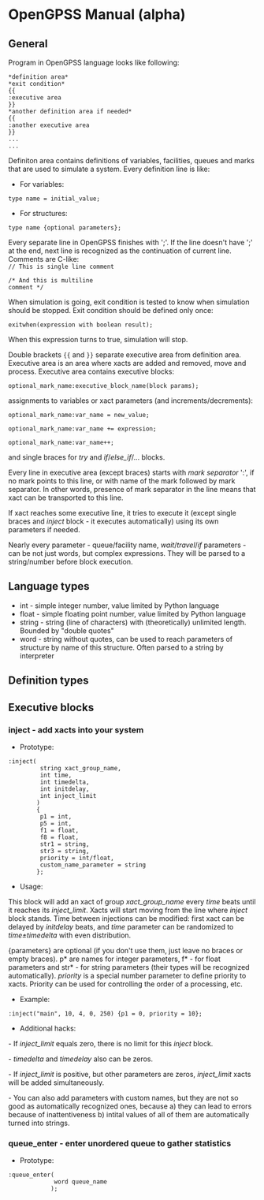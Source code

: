# OpenGPSS Manual (alpha)

## General
Program in OpenGPSS language looks like following:

```
*definition area*
*exit condition*
{{
:executive area
}}
*another definition area if needed*
{{
:another executive area
}}
...
...
```

Definiton area contains definitions of variables, facilities, queues and marks that are used to simulate a system. Every definition line is like:
- For variables:

`type name = initial_value;`
- For structures:

`type name {optional parameters};`

Every separate line in OpenGPSS finishes with ';'. If the line doesn't have ';' at the end, next line is recognized as the continuation of current line.
Comments are C-like:         
`// This is single line comment`
```
/* And this is multiline
comment */
```

When simulation is going, exit condition is tested to know when simulation should be stopped. Exit condition should be defined only once:

`exitwhen(expression with boolean result);`

When this expression turns to true, simulation will stop.

Double brackets `{{` and `}}` separate executive area from definition area. Executive area is an area where xacts are added and removed, move and process. Executive area contains executive blocks:

`optional_mark_name:executive_block_name(block params);`

assignments to variables or xact parameters (and increments/decrements):

`optional_mark_name:var_name = new_value;`

`optional_mark_name:var_name += expression;`

`optional_mark_name:var_name++;`

and single braces for *try* and *if*/*else_if*/... blocks.

Every line in executive area (except braces) starts with *mark separator* ':', if no mark points to this line, or with name of the mark followed by mark separator. In other words, presence of mark separator in the line means that xact can be transported to this line.

If xact reaches some executive line, it tries to execute it (except single braces and *inject* block - it executes automatically) using its own parameters if needed.

Nearly every parameter - queue/facility name, *wait*/*travel*/*if* parameters - can be not just words, but complex expressions. They will be parsed to a string/number before block execution.


## Language types
- int - simple integer number, value limited by Python language
- float - simple floating point number, value limited by Python language
- string - string (line of characters) with (theoretically) unlimited length. Bounded by "double quotes"
- word - string without quotes, can be used to reach parameters of structure by name of this structure. Often parsed to a string by interpreter

 
## Definition types



## Executive blocks
### inject - add xacts into your system
- Prototype: 
```
:inject(
         string xact_group_name, 
         int time, 
         int timedelta, 
         int initdelay,
         int inject_limit
        ) 
        {
         p1 = int, 
         p5 = int, 
         f1 = float, 
         f8 = float, 
         str1 = string, 
         str3 = string, 
         priority = int/float, 
         custom_name_parameter = string
        };
```
- Usage:

This block will add an xact of group *xact\_group\_name* every *time* beats until it reaches its *inject\_limit*. Xacts will start moving from the line where *inject* block stands. Time between injections can be modified: first xact can be delayed by *initdelay* beats, and *time* parameter can be randomized to *time±timedelta* with even distribution.

{parameters} are optional (if you don't use them, just leave no braces or empty braces). p\* are names for integer parameters, f\* - for float parameters and str\* - for string parameters (their types will be recognized automatically). *priority* is a special number parameter to define priority to xacts. Priority can be used for controlling the order of a processing, etc.
- Example:
```
:inject("main", 10, 4, 0, 250) {p1 = 0, priority = 10};
```
- Additional hacks:

\- If *inject\_limit* equals zero, there is no limit for this *inject* block.

\- *timedelta* and *timedelay* also can be zeros.

\- If *inject\_limit* is positive, but other parameters are zeros, *inject\_limit* xacts will be added simultaneously.

\- You can also add parameters with custom names, but they are not so good as automatically recognized ones, because a) they can lead to errors because of inattentiveness b) intital values of all of them are automatically turned into strings.

### queue_enter - enter unordered queue to gather statistics
- Prototype:
```
:queue_enter(
             word queue_name
            );
```

